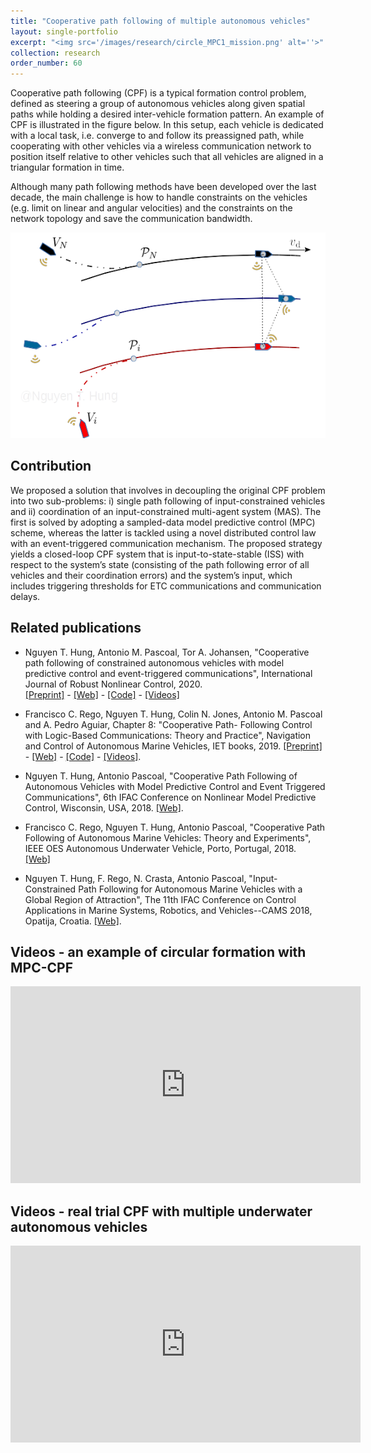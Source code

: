 ```yaml
---
title: "Cooperative path following of multiple autonomous vehicles"
layout: single-portfolio
excerpt: "<img src='/images/research/circle_MPC1_mission.png' alt=''>"
collection: research
order_number: 60
---
```


Cooperative path following (CPF) is a typical formation control problem, defined as steering a group of autonomous
vehicles along given spatial paths while holding a desired inter-vehicle formation pattern.
An example of CPF is illustrated in the figure below. In this setup, each vehicle is dedicated
with a local task, i.e. converge to and follow its preassigned path, while
cooperating with other vehicles via a wireless communication network to position itself
relative to other vehicles such that all vehicles are aligned in a triangular formation
in time.

Although many path following methods have been developed over the last decade, the main challenge is how to handle constraints on the vehicles (e.g. limit on linear and angular velocities) and the constraints on the network topology and save the communication bandwidth.  

![](/images/research/CPF_illustration.png)


## Contribution

We proposed a solution that involves in decoupling the original CPF problem into two sub-problems: i) single
path following of input-constrained vehicles and ii) coordination of an input-constrained multi-agent system (MAS). The first is solved by adopting a sampled-data model predictive control (MPC) scheme, whereas the latter is tackled using a novel distributed control law with an event-triggered communication mechanism. The proposed strategy yields a closed-loop CPF system
that is input-to-state-stable (ISS) with respect to the system’s state (consisting of the
path following error of all vehicles and their coordination errors) and the system’s input,
which includes triggering thresholds for ETC communications and communication delays.

## Related publications

- Nguyen T. Hung, Antonio M. Pascoal, Tor A. Johansen, "Cooperative path following of constrained autonomous vehicles with model predictive control and event-triggered communications",
International Journal of Robust Nonlinear Control, 2020. \
[[Preprint]](/files/pdf/research/JRNC2020_preprint.pdf) - [[Web]](https://onlinelibrary.wiley.com/doi/abs/10.1002/rnc.4896) - [[Code]](https://github.com/hungrepo/cooperative-path-following/tree/master/CPF-MPC) - [[Videos]](https://www.youtube.com/watch?v=u_jDrVrIweY)
 
- Francisco C. Rego, Nguyen T. Hung, Colin N. Jones, Antonio
	   M. Pascoal and A. Pedro Aguiar, Chapter 8: "Cooperative Path-
	   Following Control with Logic-Based Communications: Theory and
	   Practice", Navigation and Control of Autonomous Marine Vehicles,
	   IET books, 2019. 
	   [[Preprint]](/files/pdf/research/IETbook_CPF_LBC2019_preprint.pdf) - [[Web]](https://digital-library.theiet.org/content/books/10.1049/pbtr011e_ch8) - [[Code]](https://github.com/hungrepo/cooperative-path-following/tree/master/CPF-Medusa) - [[Videos]](https://www.youtube.com/watch?v=YkpvfibSad0). 
- Nguyen T. Hung, Antonio Pascoal, "Cooperative Path
	   Following of Autonomous Vehicles with Model Predictive Control
	   and Event Triggered Communications", 6th IFAC Conference on
	   Nonlinear Model Predictive Control, Wisconsin, USA, 2018. [[Web]](https://www.sciencedirect.com/science/article/pii/S2405896318326855).  

- Francisco C. Rego, Nguyen T. Hung, Antonio Pascoal, "Cooperative Path
	   Following of Autonomous Marine Vehicles: Theory and
	   Experiments", IEEE OES Autonomous Underwater Vehicle, Porto, Portugal, 2018. \
	   [[Web]](https://doi.org/10.1109/AUV.2018.8729809)   
- Nguyen T. Hung, F. Rego, N. Crasta, Antonio Pascoal, "Input-Constrained Path Following for Autonomous Marine
	   Vehicles with a Global Region of Attraction", The 11th IFAC
	   Conference on Control Applications in Marine Systems, Robotics,
	   and Vehicles--CAMS 2018, Opatija, Croatia. [[Web]](https://www.sciencedirect.com/science/article/pii/S2405896318321888).
## Videos - an example of circular formation with MPC-CPF

<iframe width="560" height="315" src="https://www.youtube.com/embed/u_jDrVrIweY" frameborder="0" allow="accelerometer; autoplay; clipboard-write; encrypted-media; gyroscope; picture-in-picture" allowfullscreen></iframe>

## Videos - real trial CPF with multiple underwater autonomous vehicles

<iframe width="560" height="315" src="https://www.youtube.com/embed/YkpvfibSad0" frameborder="0" allow="accelerometer; autoplay; clipboard-write; encrypted-media; gyroscope; picture-in-picture" allowfullscreen></iframe>

<!-- [Poster](/files/pdf/research/PolMeth 2019 Poster.pdf){: .btn--research} -->
